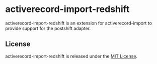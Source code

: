 # activerecord-import-redshift

activerecord-import-redshift is an extension for activerecord-import to provide support for the postshift adapter.


## License

activerecord-import-redshift is released under the [MIT License](https://opensource.org/licenses/MIT).